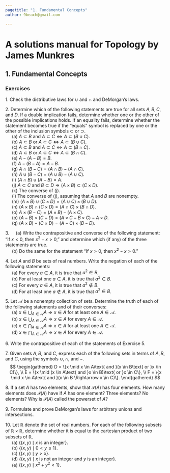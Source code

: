```yaml
---
pagetitle: "1. Fundamental Concepts"
author: 9beach@gmail.com

---
```


# A solutions manual for Topology by James Munkres
## 1. Fundamental Concepts
### Exercises

1\. Check the distributive laws for $\cup$ and $\cap$ and DeMorgan’s laws.

2\. Determine which of the following statements are true for all sets
$A, B, C$, and $D$. If a double implication fails, determine whether one or
the other of the possible implications holds. If an equality fails, determine
whether the statement becomes true if the “equals” symbol is replaced by one
or the other of the inclusion symbols $\subset$ or $\supset$.
\
&nbsp;$\quad$(a) $A\subset B$ and $A\subset C\Leftrightarrow A\subset (B\cup C)$.
\
&nbsp;$\quad$(b) $A\subset B$ or $A\subset C\Leftrightarrow A\subset (B\cup C)$.
\
&nbsp;$\quad$(c\) $A\subset B$ and $A\subset C\Leftrightarrow A\subset (B\cap C)$.
\
&nbsp;$\quad$(d) $A\subset B$ or $A\subset C\Leftrightarrow A\subset (B\cap C)$.
\
&nbsp;$\quad$(e) $A-(A-B)=B$.
\
&nbsp;$\quad$(f) $A-(B-A)=A-B$.
\
&nbsp;$\quad$(g) $A\cap (B-C)=(A\cap B)-(A\cap C)$.
\
&nbsp;$\quad$(h) $A\cup (B-C)=(A\cup B)-(A\cup C)$.
\
&nbsp;$\quad$(i) $(A\cap B)\cup (A-B)=A$.
\
&nbsp;$\quad$(j) $A\subset C$ and $B\subset D\Rightarrow (A\times B)\subset (C\times D)$.
\
&nbsp;$\quad$(k) The converse of (j).
\
&nbsp;$\quad$(l) The converse of (j), assuming that $A$ and $B$ are nonempty.
\
&nbsp;$\quad$(m) $(A\times B)\cup (C\times D)=(A\cup C)\times (B\cup D)$.
\
&nbsp;$\quad$(n) $(A\times B)\cap (C\times D)=(A\cap C)\times (B\cap D)$.
\
&nbsp;$\quad$(o) $A\times (B-C)=(A\times B)-(A\times C)$.
\
&nbsp;$\quad$(p\) $(A-B)\times (C-D)=(A\times C-B\times C)-A\times D$.
\
&nbsp;$\quad$(q) $(A\times B)-(C\times D)=(A-C)\times (B-D)$.

3\.&nbsp;$\quad$(a) Write the contrapositive and converse of the following
statement: “If $x < 0$, then $x^2 - x > 0$,” and determine which (if any) of
the three statements are true.
\
&nbsp;$\quad$(b) Do the same for the statement “If $x >0$, then $x^2 -x >0$.”

4\. Let $A$ and $B$ be sets of real numbers. Write the negation of each of
the following statements:
\
&nbsp;$\quad$(a) For every $a \in A$, it is true that $a^2 \in B$.
\
&nbsp;$\quad$(b) For at least one $a \in A$, it is true that $a^2 \in B$.
\
&nbsp;$\quad$(c\) For every $a \in A$, it is true that $a^2 \notin B$.
\
&nbsp;$\quad$(d) For at least one $a \notin A$, it is true that $a^2 \in B$.

5\. Let $\mathcal{A}$ be a nonempty collection of sets. Determine the truth of
each of the following statements and of their converses:
\
&nbsp;$\quad$(a) $x\in \bigcup_{A\in \mathcal{A}}A\Rightarrow x\in A$ for at least one
$A\in \mathcal{A}$.
\
&nbsp;$\quad$(b) $x\in \bigcup_{A\in \mathcal{A}}A\Rightarrow x\in A$ for every $A\in \mathcal{A}$.
\
&nbsp;$\quad$(c\) $x\in \bigcap_{A\in \mathcal{A}}A\Rightarrow x\in A$ for at least one
$A\in \mathcal{A}$.
\
&nbsp;$\quad$(d) $x\in \bigcap_{A\in \mathcal{A}}A\Rightarrow x\in A$ for every $A\in \mathcal{A}$.

6\. Write the contrapositive of each of the statements of Exercise 5.

7\. Given sets $A, B$, and $C$, express each of the following sets in terms
of $A, B$, and $C$, using the symbols $\cup, \cap$, and $-$.
$$
\begin{gathered}
D = \{x \mid x \in A\text{ and }(x \in B\text{ or }x \in C)\}, \\
E = \{x \mid (x \in A\text{ and }x \in B)\text{ or }x \in C\}, \\
F = \{x \mid x \in A\text{ and }(x \in B \Rightarrow x \in C)\}.
\end{gathered}
$$

8\. If a set $A$ has two elements, show that $\mathcal{P}(A)$ has four
elements. How many elements does $\mathcal{P}(A)$ have if $A$ has one element?
Three elements? No elements? Why is $\mathcal{P}(A)$ called the powerset of
$A$?

9\. Formulate and prove DeMorgan’s laws for arbitrary unions and
intersections.

10\. Let $\mathbb{R}$ denote the set of real numbers. For each of the
following subsets of $\mathbb{R}\times \mathbb{R}$, determine whether it is equal
to the cartesian product of two subsets of $\mathbb{R}$.
\
&nbsp;$\quad$(a) $\{(x, y) \mid x\text{ is an integer}\}$.
\
&nbsp;$\quad$(b) $\{(x,y)\mid 0<y\le 1\}$.
\
&nbsp;$\quad$(c\) $\{(x,y)\mid y>x\}$.
\
&nbsp;$\quad$(d) $\{(x, y)\mid x \text{ is not an integer and } y \text{ is
an integer}\}$.
\
&nbsp;$\quad$(e) $\{(x,y)\mid x^2+y^2<1\}$.
